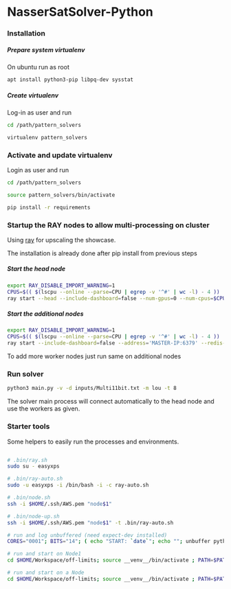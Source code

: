<!--
# README.md
#
# Copyright © 2016 - 2021 EasyXPS, Inc. <info@easyxps.com>
# All rights reserved.
# Simply Efficient. is a trademark of EasyXPS, Inc.
#
-->

# NasserSatSolver-Python

### Installation

##### Prepare system virtualenv

On ubuntu run as root

```bash
apt install python3-pip libpq-dev sysstat
```

##### Create virtualenv

Log-in as user and run

```bash
cd /path/pattern_solvers

virtualenv pattern_solvers
```


### Activate and update virtualenv

Login as user and run

```bash
cd /path/pattern_solvers

source pattern_solvers/bin/activate

pip install -r requirements
```


### Startup the RAY nodes to allow multi-processing on cluster

Using [ray](https://docs.ray.io) for upscaling the showcase.

The installation is already done after pip install from previous steps

##### Start the head node

```bash
export RAY_DISABLE_IMPORT_WARNING=1
CPUS=$(( $(lscpu --online --parse=CPU | egrep -v '^#' | wc -l) - 4 ))
ray start --head --include-dashboard=false --num-gpus=0 --num-cpus=$CPUS
```

##### Start the additional nodes

```bash
export RAY_DISABLE_IMPORT_WARNING=1
CPUS=$(( $(lscpu --online --parse=CPU | egrep -v '^#' | wc -l) - 4 ))
ray start --include-dashboard=false --address='MASTER-IP:6379' --redis-password='MASTER-PASSWORT' --num-gpus=0 --num-cpus=$CPUS
```

To add more worker nodes just run same on additional nodes



### Run solver

```bash
python3 main.py -v -d inputs/Multi11bit.txt -m lou -t 8
```

The solver main process will connect automatically to the head node and use the workers as given.



### Starter tools

Some helpers to easily run the processes and environments.

```bash

# .bin/ray.sh
sudo su - easyxps

# .bin/ray-auto.sh
sudo -u easyxps -i /bin/bash -i -c ray-auto.sh

# .bin/node.sh
ssh -i $HOME/.ssh/AWS.pem "node$1"

# .bin/node-up.sh
ssh -i $HOME/.ssh/AWS.pem "node$1" -t .bin/ray-auto.sh

# run and log unbuffered (need expect-dev installed)
CORES="0001"; BITS="14"; ( echo "START: `date`"; echo ""; unbuffer python3 main.py -v -d inputs/Multi"$BITS"bit.txt -m lou -t $CORES 2>/dev/null ; echo "" ; echo "ENDE: `date`" ) | tee logs/$(date "+%Y-%m-%d")_Multi"$BITS"bit-$CORES-Cores.txt

# run and start on Node1
cd $HOME/Workspace/off-limits; source __venv__/bin/activate ; PATH=$PATH:/home/xps/Workspace/off-limits/bin ray-auto.sh head node1 8

# run and start on a Node
cd $HOME/Workspace/off-limits; source __venv__/bin/activate ; PATH=$PATH:/home/xps/Workspace/off-limits/bin ray-auto.sh node node1 22

```
